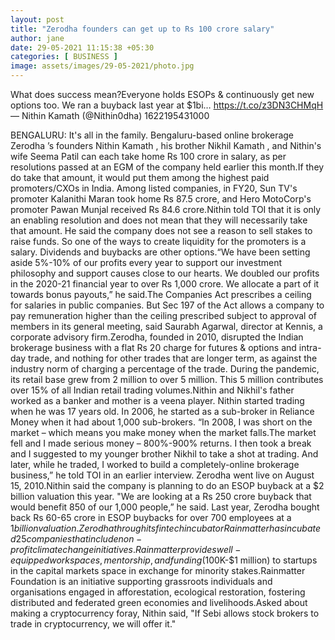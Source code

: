 ```yaml
---
layout: post
title: "Zerodha founders can get up to Rs 100 crore salary"
author: jane 
date: 29-05-2021 11:15:38 +05:30 
categories: [ BUSINESS ] 
image: assets/images/29-05-2021/photo.jpg
---
```

What does success mean?Everyone holds ESOPs & continuously get new options too. We ran a buyback last year at $1bi… https://t.co/z3DN3CHMqH — Nithin Kamath (@Nithin0dha) 1622195431000

BENGALURU: It's all in the family. Bengaluru-based online brokerage Zerodha ’s founders Nithin Kamath , his brother Nikhil Kamath , and Nithin's wife Seema Patil can each take home Rs 100 crore in salary, as per resolutions passed at an EGM of the company held earlier this month.If they do take that amount, it would put them among the highest paid promoters/CXOs in India. Among listed companies, in FY20, Sun TV's promoter Kalanithi Maran took home Rs 87.5 crore, and Hero MotoCorp's promoter Pawan Munjal received Rs 84.6 crore.Nithin told TOI that it is only an enabling resolution and does not mean that they will necessarily take that amount. He said the company does not see a reason to sell stakes to raise funds. So one of the ways to create liquidity for the promoters is a salary. Dividends and buybacks are other options.“We have been setting aside 5%-10% of our profits every year to support our investment philosophy and support causes close to our hearts. We doubled our profits in the 2020-21 financial year to over Rs 1,000 crore. We allocate a part of it towards bonus payouts,” he said.The Companies Act prescribes a ceiling for salaries in public companies. But Sec 197 of the Act allows a company to pay remuneration higher than the ceiling prescribed subject to approval of members in its general meeting, said Saurabh Agarwal, director at Kennis, a corporate advisory firm.Zerodha, founded in 2010, disrupted the Indian brokerage business with a flat Rs 20 charge for futures & options and intra-day trade, and nothing for other trades that are longer term, as against the industry norm of charging a percentage of the trade. During the pandemic, its retail base grew from 2 million to over 5 million. This 5 million contributes over 15% of all Indian retail trading volumes.Nithin and Nikhil's father worked as a banker and mother is a veena player. Nithin started trading when he was 17 years old. In 2006, he started as a sub-broker in Reliance Money when it had about 1,000 sub-brokers. “In 2008, I was short on the market – which means you make money when the market falls.The market fell and I made serious money – 800%-900% returns. I then took a break and I suggested to my younger brother Nikhil to take a shot at trading. And later, while he traded, I worked to build a completely-online brokerage business,” he told TOI in an earlier interview. Zerodha went live on August 15, 2010.Nithin said the company is planning to do an ESOP buyback at a $2 billion valuation this year. "We are looking at a Rs 250 crore buyback that would benefit 850 of our 1,000 people,” he said. Last year, Zerodha bought back Rs 60-65 crore in ESOP buybacks for over 700 employees at a $1 billion valuation.Zerodha through its fintech incubator Rainmatter has incubated 25 companies that include non-profit climate change initiatives. Rainmatter provides well-equipped workspaces, mentorship, and funding ($100K-$1 million) to startups in the capital markets space in exchange for minority stakes.Rainmatter Foundation is an initiative supporting grassroots individuals and organisations engaged in afforestation, ecological restoration, fostering distributed and federated green economies and livelihoods.Asked about making a cryptocurrency foray, Nithin said, "If Sebi allows stock brokers to trade in cryptocurrency, we will offer it."